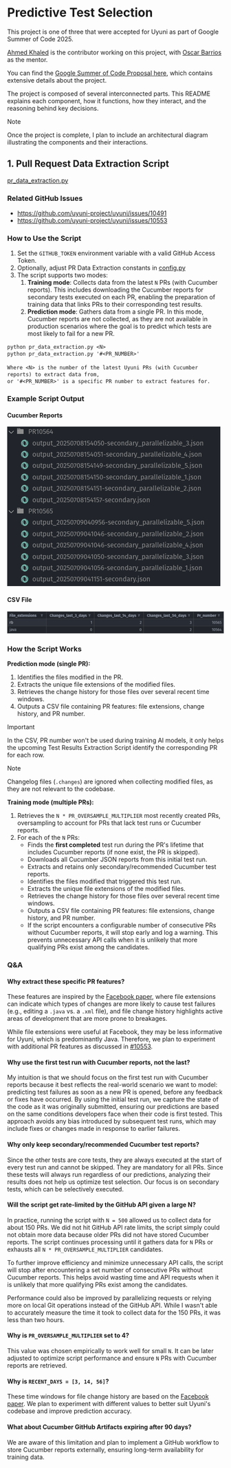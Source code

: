 # Predictive Test Selection

This project is one of three that were accepted for Uyuni as part of Google Summer of Code 2025.

[Ahmed Khaled](https://github.com/Ahmed-Khaled-dev) is the contributor working on this project, with [Oscar Barrios](https://github.com/srbarrios) as the mentor.

You can find the [Google Summer of Code Proposal here](https://drive.google.com/file/d/1M9X60Arj5J-LVw0fQSaVWgtxCChwtq6T/view?usp=sharing), which contains extensive details about the project.

The project is composed of several interconnected parts. This README explains each component, how it functions, how they interact, and the reasoning behind key decisions.

> [!NOTE]
> Once the project is complete, I plan to include an architectural diagram illustrating the components and their interactions.

## 1. Pull Request Data Extraction Script

[pr_data_extraction.py](pr_data_extraction.py)

### Related GitHub Issues
- https://github.com/uyuni-project/uyuni/issues/10491
- https://github.com/uyuni-project/uyuni/issues/10553

### How to Use the Script

1. Set the `GITHUB_TOKEN` environment variable with a valid GitHub Access Token.
2. Optionally, adjust PR Data Extraction constants in [config.py](config.py)
3. The script supports two modes:
    1. **Training mode**: Collects data from the latest `N` PRs (with Cucumber reports). This includes downloading the Cucumber reports for secondary tests executed on each PR, enabling the preparation of training data that links PRs to their corresponding test results.
    2. **Prediction mode**: Gathers data from a single PR. In this mode, Cucumber reports are not collected, as they are not available in production scenarios where the goal is to predict which tests are most likely to fail for a new PR.

```
python pr_data_extraction.py <N>
python pr_data_extraction.py '#<PR_NUMBER>'

Where <N> is the number of the latest Uyuni PRs (with Cucumber reports) to extract data from,
or '#<PR_NUMBER>' is a specific PR number to extract features for.
```

### Example Script Output

#### Cucumber Reports
![](images/pr_data_extract_output_1.png)

#### CSV File
![](images/pr_data_extract_output_2.png)

### How the Script Works

**Prediction mode (single PR):**

1. Identifies the files modified in the PR.
2. Extracts the unique file extensions of the modified files.
3. Retrieves the change history for those files over several recent time windows.
4. Outputs a CSV file containing PR features: file extensions, change history, and PR number.

> [!IMPORTANT]
> In the CSV, PR number won't be used during training AI models, it only helps the upcoming Test Results Extraction Script identify the corresponding PR for each row.

> [!NOTE]
> Changelog files (`.changes`) are ignored when collecting modified files, as they are not relevant to the codebase.

**Training mode (multiple PRs):**

1. Retrieves the `N * PR_OVERSAMPLE_MULTIPLIER` most recently created PRs, oversampling to account for PRs that lack test runs or Cucumber reports.
2. For each of the `N` PRs:
    - Finds the **first completed** test run during the PR's lifetime that includes Cucumber reports (if none exist, the PR is skipped).
    - Downloads all Cucumber JSON reports from this initial test run.
    - Extracts and retains only secondary/recommended Cucumber test reports.
    - Identifies the files modified that triggered this test run.
    - Extracts the unique file extensions of the modified files.
    - Retrieves the change history for those files over several recent time windows.
    - Outputs a CSV file containing PR features: file extensions, change history, and PR number.
    - If the script encounters a configurable number of consecutive PRs without Cucumber reports, it will stop early and log a warning. This prevents unnecessary API calls when it is unlikely that more qualifying PRs exist among the candidates.

### Q&A

#### Why extract these specific PR features?

These features are inspired by the [Facebook paper](https://arxiv.org/pdf/1810.05286), where file extensions can indicate which types of changes are more likely to cause test failures (e.g., editing a `.java` vs. a `.xml` file), and file change history highlights active areas of development that are more prone to breakages.

While file extensions were useful at Facebook, they may be less informative for Uyuni, which is predominantly Java. Therefore, we plan to experiment with additional PR features as discussed in [#10553](https://github.com/uyuni-project/uyuni/issues/10553).

#### Why use the first test run with Cucumber reports, not the last?

My intuition is that we should focus on the first test run with Cucumber reports because it best reflects the real-world scenario we want to model: predicting test failures as soon as a new PR is opened, before any feedback or fixes have occurred. By using the initial test run, we capture the state of the code as it was originally submitted, ensuring our predictions are based on the same conditions developers face when their code is first tested. This approach avoids any bias introduced by subsequent test runs, which may include fixes or changes made in response to earlier failures.

#### Why only keep secondary/recommended Cucumber test reports?

Since the other tests are core tests, they are always executed at the start of every test run and cannot be skipped. They are mandatory for all PRs. Since these tests will always run regardless of our predictions, analyzing their results does not help us optimize test selection. Our focus is on secondary tests, which can be selectively executed.

#### Will the script get rate-limited by the GitHub API given a large N?

In practice, running the script with `N = 500` allowed us to collect data for about 150 PRs. We did not hit GitHub API rate limits, the script simply could not obtain more data because older PRs did not have stored Cucumber reports. The script continues processing until it gathers data for `N` PRs or exhausts all `N * PR_OVERSAMPLE_MULTIPLIER` candidates.

To further improve efficiency and minimize unnecessary API calls, the script will stop after encountering a set number of consecutive PRs without Cucumber reports. This helps avoid wasting time and API requests when it is unlikely that more qualifying PRs exist among the candidates.

Performance could also be improved by parallelizing 
requests or relying more on local Git operations instead 
of the GitHub API. While I wasn't able to accurately 
measure the time it took to collect data for the 150 PRs, 
it was less than two hours.

#### Why is `PR_OVERSAMPLE_MULTIPLIER` set to 4?

This value was chosen empirically to work well for small `N`. It can be later adjusted to optimize script performance and ensure `N` PRs with Cucumber reports are retrieved.

#### Why is `RECENT_DAYS = [3, 14, 56]`?

These time windows for file change history are based on the [Facebook paper](https://arxiv.org/pdf/1810.05286). We plan to experiment with different values to better suit Uyuni's codebase and improve prediction accuracy.

#### What about Cucumber GitHub Artifacts expiring after 90 days?

We are aware of this limitation and plan to implement a GitHub workflow to store Cucumber reports externally, ensuring long-term availability for training data.